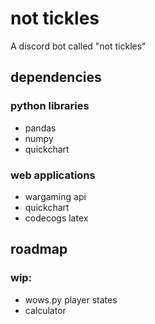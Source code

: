 # not tickles
A discord bot called "not tickles"

## dependencies
### python libraries
- pandas
- numpy
- quickchart
### web applications
- wargaming api
- quickchart
- codecogs latex

## roadmap
### wip:
- wows.py player states
- calculator